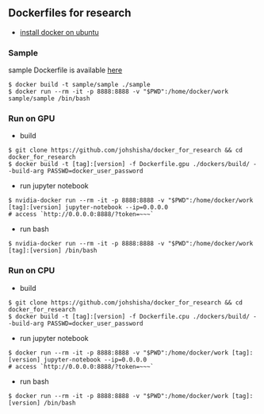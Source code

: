 ## Dockerfiles for research
- [install docker on ubuntu](./install_dockers.md)

### Sample
sample Dockerfile is available [here](./sample)
```
$ docker build -t sample/sample ./sample
$ docker run --rm -it -p 8888:8888 -v "$PWD":/home/docker/work sample/sample /bin/bash
```


### Run on GPU
- build
```
$ git clone https://github.com/johshisha/docker_for_research && cd docker_for_research
$ docker build -t [tag]:[version] -f Dockerfile.gpu ./dockers/build/ --build-arg PASSWD=docker_user_password
```
- run jupyter notebook
```
$ nvidia-docker run --rm -it -p 8888:8888 -v "$PWD":/home/docker/work [tag]:[version] jupyter-notebook --ip=0.0.0.0
# access `http://0.0.0.0:8888/?token=~~~`
```

- run bash
```
$ nvidia-docker run --rm -it -p 8888:8888 -v "$PWD":/home/docker/work [tag]:[version] /bin/bash
```

### Run on CPU
- build
```
$ git clone https://github.com/johshisha/docker_for_research && cd docker_for_research
$ docker build -t [tag]:[version] -f Dockerfile.cpu ./dockers/build/ --build-arg PASSWD=docker_user_password
```
- run jupyter notebook
```
$ docker run --rm -it -p 8888:8888 -v "$PWD":/home/docker/work [tag]:[version] jupyter-notebook --ip=0.0.0.0
# access `http://0.0.0.0:8888/?token=~~~`
```

- run bash
```
$ docker run --rm -it -p 8888:8888 -v "$PWD":/home/docker/work [tag]:[version] /bin/bash
```


